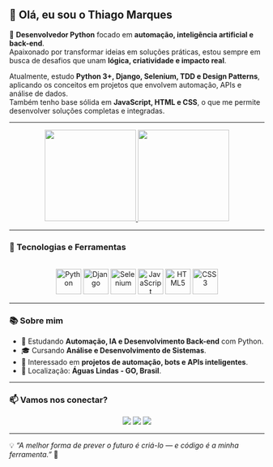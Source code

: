 ## 👋 Olá, eu sou o Thiago Marques  

🎯 **Desenvolvedor Python** focado em **automação, inteligência artificial e back-end**.  
Apaixonado por transformar ideias em soluções práticas, estou sempre em busca de desafios que unam **lógica, criatividade e impacto real**.  

Atualmente, estudo **Python 3+, Django, Selenium, TDD e Design Patterns**, aplicando os conceitos em projetos que envolvem automação, APIs e análise de dados.  
Também tenho base sólida em **JavaScript, HTML e CSS**, o que me permite desenvolver soluções completas e integradas.  

---

<div align="center">
  <!-- Estatísticas do GitHub -->
  <a href="https://github.com/ThiagoMarques16">
    <img height="180em" src="https://github-readme-stats.vercel.app/api?username=ThiagoMarques16&show_icons=true&theme=tokyonight&include_all_commits=true&count_private=true"/>
    <img height="180em" src="https://github-readme-stats.vercel.app/api/top-langs/?username=ThiagoMarques16&layout=compact&langs_count=7&theme=tokyonight"/>
  </a>
</div>

---

### 🧠 Tecnologias e Ferramentas

<div align="center" style="display: inline_block"><br>
  <img src="https://cdn.jsdelivr.net/gh/devicons/devicon/icons/python/python-original.svg" width="50" height="50" alt="Python"/>
  <img src="https://cdn.jsdelivr.net/gh/devicons/devicon/icons/django/django-plain.svg" width="50" height="50" alt="Django"/>
  <img src="https://cdn.jsdelivr.net/gh/devicons/devicon/icons/selenium/selenium-original.svg" width="50" height="50" alt="Selenium"/>
  <img src="https://cdn.jsdelivr.net/gh/devicons/devicon/icons/javascript/javascript-original.svg" width="50" height="50" alt="JavaScript"/>
  <img src="https://cdn.jsdelivr.net/gh/devicons/devicon/icons/html5/html5-original.svg" width="50" height="50" alt="HTML5"/>
  <img src="https://cdn.jsdelivr.net/gh/devicons/devicon/icons/css3/css3-original.svg" width="50" height="50" alt="CSS3"/>
</div>

---

### 📚 Sobre mim

- 🚀 Estudando **Automação, IA e Desenvolvimento Back-end** com Python.  
- 🎓 Cursando **Análise e Desenvolvimento de Sistemas**.  
- 🧩 Interessado em **projetos de automação, bots e APIs inteligentes**.  
- 📍 Localização: **Águas Lindas - GO, Brasil**.  

---

### 📫 Vamos nos conectar?

<div align="center">
  <a href="https://thiagomarques.netlify.app/" target="_blank"><img src="https://img.shields.io/badge/Portfólio-000000?style=for-the-badge&logo=About.me&logoColor=white"></a>
  <a href="https://www.linkedin.com/in/thiago-marques16" target="_blank"><img src="https://img.shields.io/badge/LinkedIn-0077B5?style=for-the-badge&logo=linkedin&logoColor=white"></a>
  <a href="emailto:thiagomarquess.dev@gmail.com"><img src="https://img.shields.io/badge/Gmail-D14836?style=for-the-badge&logo=gmail&logoColor=white"></a>
</div>

---

💡 *“A melhor forma de prever o futuro é criá-lo — e código é a minha ferramenta.”* 🚀
